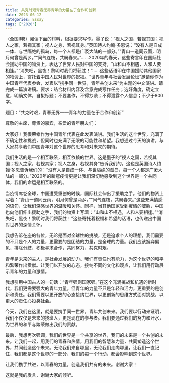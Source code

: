 ```yaml
---
title: 共克时艰青春无界青年的力量在于合作和创新
date: 2023-06-12
categories: Essay
tags: ["2020"]
---
```




（全国Ⅱ卷）阅读下面的材料，根据要求写作。墨子说：“视人之国，若视其国；视人之家，若视其家；视人之身，若视其身。”英国诗人约翰·多恩说：“没有人是自成一体、与世隔绝的孤岛，每一个人都是广袤大陆的一部分。”“青山一道同云雨，明月何曾是两乡。”“同气连枝，共盼春来。”……2020年的春天，这些寄言印在国际社会援助中国的物资上，表达了世界人民对中国的支持。“山和山不相遇，人和人要相逢。”“消失吧，黑夜！黎明时我们将获胜！”……这些话语印在中国援助其他国家的物资上，寄托着中国人民对世界的祝福。“世界青年与社会发展论坛”邀请你作为中国青年代表参会，发表以“携手同一世界，青年共创未来”为主题的中文演讲。请完成一篇演讲稿。要求：结合材料内容及含意完成写作任务；选好角度，确定立意，明确文体，自拟标题；不要套作，不得抄袭；不得泄露个人信息；不少于800字。

题目：“共克时艰，青春无界——青年的力量在于合作和创新”

尊敬的主席，尊贵的嘉宾，亲爱的青年朋友们：

大家好！我很荣幸作为中国青年代表在此发表演讲。我们生活的这个世界，充满了不确定性和挑战，但同时也充满了无限的可能性和希望。我想通过今天的演讲，与大家共享我们中国青年对这个世界的思考和对未来的期待。

我们生活的是一个相互联系，相互依赖的世界。这是墨子的“视人之国，若视其国；视人之家，若视其家；视人之身，若视其身”告诉我们的。这也是英国诗人约翰·多恩告诉我们的：“没有人是自成一体、与世隔绝的孤岛，每一个人都是广袤大陆的一部分。”2020年的新冠疫情更是让我们深切地感受到这个世界是一个共同体，我们的命运是相互联系的。

当疫情席卷全球，中国遭受重创的时候，国际社会伸出了援助之手。他们的物资上写着：“青山一道同云雨，明月何曾是两乡。”“同气连枝，共盼春来。”这些充满情感的语句，让我们深感世界的温暖和关怀。同样，当其他国家受到疫情的威胁，中国也向他们伸出援助之手，我们的物资上写着：“山和山不相遇，人和人要相逢。”“消失吧，黑夜！黎明时我们将获胜！”这些寄托着祝福和希望的话语，也传递出中国对世界的深情关怀。

我想告诉在座的各位，无论是面对全球性的挑战，还是追求个人的理想，我们需要的不只是个人的力量，更需要的是团结的力量，是全球的力量。我们应该摒弃偏见，排除分歧，积极寻求合作，共同努力，共克时艰。

青年是未来的主人，是社会发展的动力。我们有责任也有能力，为这个世界的和平和繁荣作出贡献。让我们以开放的心态，接纳不同的文化和观点，让我们用行动展示青年的力量和激情。

我想引用中国古人的一句话：“青年强则国家强。”在这个充满挑战和机遇的新时代，我们更需要强大的青年力量。但青年的力量不只是年轻和活力，更重要的是创新和责任。我们需要以更开放的心态接纳世界，以更创新的思维方式面对挑战，以更大的责任心投身社会。

今天，我们在这里，就是要携手同一世界，青年共创未来。我们要以行动来证明，我们不仅仅是未来的接班人，更是现在的参与者。我们要通过我们的努力和汗水，为世界的和平与繁荣做出我们的贡献。

最后，我想再次强调，我们的世界是一个共享的世界，我们的未来是一个共创的未来。让我们一起，用我们的青春和热情，用我们的智慧和力量，共同塑造这个世界，共同创造这个未来。无论我们来自哪里，无论我们走向哪里，让我们一直记住，我们都是这个世界的一部分，我们的每一个行动，都会影响到这个世界。

让我们携手共进，以青春的力量，创造我们共有的未来。谢谢大家！

这就是我的发言，谢谢大家的倾听。